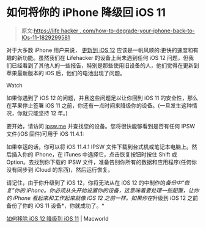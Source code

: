 # 如何将你的 iPhone 降级回 iOS 11

> 原文:[https://life hacker . com/how-to-degrade-your-iphone-back-to-IOs-11-1829299581](https://lifehacker.com/how-to-downgrade-your-iphone-back-to-ios-11-1829299581)

对于大多数 iPhone 用户来说， [更新到 iOS 12](https://lifehacker.com/the-best-new-features-to-try-in-ios-12-1829117648#_ga=2.252531593.1496191593.1537802717-396842925.1520800403) 应该是一帆风顺的:更快的速度和有趣的新功能。虽然我们在 Lifehacker 的设备上尚未遇到任何 iOS 12 问题，但我们已经看到了其他人的一些报告，特别是那些使用旧设备的人，他们觉得在更新到苹果最新版本的 iOS 后，他们的电池出现了问题。

Watch

如果你遇到了 iOS 12 的问题，并且这些问题足以让你回到 iOS 11 的安全性，那么在苹果停止签署 iOS 11 之前，你还有一点时间来降级你的设备。(一旦发生这种情况，你就只能坚持 12 年。)

要开始，请访问 [ipsw.me](https://ipsw.me/) 并查找您的设备。您将很快能够看到是否有任何 IPSW 文件(iOS 固件)可用于 iOS 11.4.1:

如果幸运的话，你可以将 iOS 11.4.1 IPSW 文件下载到台式机或笔记本电脑上。然后插入你的 iPhone，在 iTunes 中选择它，点击恢复按钮时按住 Shift 或 Option。去找到你下载的 IPSW 文件，准备告别你所有的数据和应用程序(任何你没有同步到 iCloud 的东西)，然后运行恢复。

请记住，由于你升级到了 iOS 12，你将无法从在 iOS 12 的中制作的*备份中“恢复”你的 iPhone。你必须从头开始设置你的设备，这意味着要处理一些配置，让你的 iPhone 看起来和工作起来就像 iOS 12 之前一样。如果你在*升级到 iOS 12 之前备份了你的 iOS 11 设备*，你就成功了。*

[如何移除 iOS 12 降级到 iOS 11](https://www.macworld.co.uk/how-to/apple/downgrade-ios-12-3664217/) | Macworld